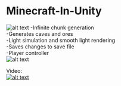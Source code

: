 # Minecraft-In-Unity
![alt text](https://i.postimg.cc/TPR4fpsw-/minecraft-Unity-Screenshot1.jpg)
-Infinite chunk generation  
-Generates caves and ores  
-Light simulation and smooth light rendering  
-Saves changes to save file  
-Player controller  
![alt text](https://i.postimg.cc/85YKRwzJ/minecraft-Unity-Screenshot2.jpg)

Video:  
[![alt text](https://img.youtube.com/vi/gZ8WeTzTkfk/0.jpg)](https://www.youtube.com/watch?v=gZ8WeTzTkfk)
